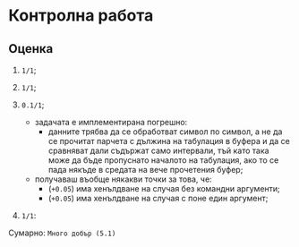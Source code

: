 # Контролна работа

## Оценка

1. `1/1`;

2. `1/1`;

3. `0.1/1`;
    * задачата е имплементирана погрешно:
        * данните трябва да се обработват символ по символ, а не да се прочитат парчета с дължина на табулация в буфера и да се сравняват дали съдържат само интервали, тъй като така може да бъде пропуснато началото на табулация, ако то се пада някъде в средата на вече прочетения буфер;
    * получаваш въобще някакви точки за това, че:
        * (`+0.05`) има хенълдване на случая без командни аргументи;
        * (`+0.05`) има хенълдване на случая с поне един аргумент;

4. `1/1`:

Сумарно: `Много добър (5.1)`